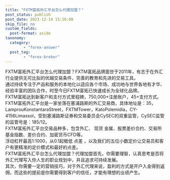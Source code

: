 ```yaml
---
title: "FXTM富拓外汇平台怎么代理加盟？"
post_status: publish
post_date: 2023-12-14 15:16:08
skip_file: no
custom_fields: 
  post-format: aside
taxonomy:
  category:
        - "forex-answer"
  post_tag:
        - "forex-broker"
---
```


FXTM富拓外汇平台怎么代理加盟？FXTM富拓品牌面世于2011年，有志于在外汇行业提供无可比拟的优越交易条件、完善的教育和先进的交易工具。  
通过持续专注于产品和服务的本地化以适应各个市场、成功地与世界各地有才华、经验丰富的团队合作，时至今日FXTM富拓已快速成长为全球化品牌。  
FXTM富拓达到新客户和支付方式里程碑，750,000+注册账户，45+支付方式。  
FXTM富拓外汇平台是一家坐落在塞浦路斯的外汇交易商，具体地址是：35，LamprouKonstantaraStreet，FXTMTower，KatoPolemidia，CY-4156Limassol，受到塞浦路斯证券和交易委员会CySEC的双重监管，CySEC监管的监管号是：185/12。  
FXTM富拓外汇平台交易品种多，包含外汇、 现货 金属、股票差价合约、交易所基金指数、差价合约、加密货币CFD等。  
浮动杠杆最高1:1000，从0.1起极低 点差 ，以及我们的五位小数定价让交易员和客户有更精准的定价模式和最好的点差。  
FXTM富拓外汇平台怎么代理加盟？代理加盟首先，你需要理智，认真思考是否将外汇代理写入你人生的职业规划中，并且追求可持续发展。  
其次，你需要一定的营销技巧，对于外汇代理来说，盈利的方式是开户入金得到返佣，而这些的提前是你需要得到客户的信任，才能有理想的业绩产生。
